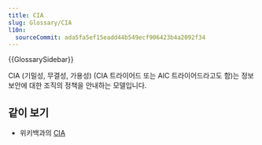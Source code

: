 ```yaml
---
title: CIA
slug: Glossary/CIA
l10n:
  sourceCommit: ada5fa5ef15eadd44b549ecf906423b4a2092f34
---
```


{{GlossarySidebar}}

CIA (기밀성, 무결성, 가용성) (CIA 트라이어드 또는 AIC 트라이어드라고도 함)는 정보 보안에 대한 조직의 정책을 안내하는 모델입니다.

## 같이 보기

- 위키백과의 [CIA](https://en.wikipedia.org/wiki/Information_security#Key_concepts)

